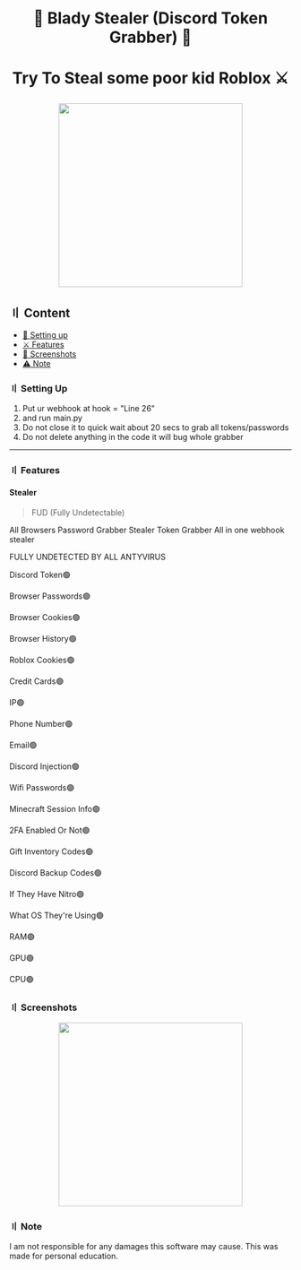 <h1 align="center">
🐝 Blady Stealer (Discord Token Grabber) 🐝
<h1 align="center">
Try To Steal some poor kid Roblox ⚔️
<p align="center"> 
  <kbd>
<img src="https://cdn.discordapp.com/attachments/1025091181987770410/1041066385033404507/xjAO7nz.jpg" width="328"></img>
  </kbd>
</p>
  
## 〢 Content

- [📁 Setting up](#setup)
- [⚔️ Features](#features)
- [📸 Screenshots](#screenshot)
- [⚠️ Note](#note)

### 〢 Setting Up

1. Put ur webhook at hook = "Line 26"
2. and run main.py
3. Do not close it to quick wait about 20 secs to grab all tokens/passwords
4. Do not delete anything in the code it will bug whole grabber

<a id="features"></a>

---

### 〢 Features

#### Stealer

> FUD (Fully Undetectable)

All Browsers Password Grabber Stealer Token Grabber All in one webhook stealer

FULLY UNDETECTED BY ALL ANTYVIRUS

Discord Token🟢

Browser Passwords🟢

Browser Cookies🟢

Browser History🟢

Roblox Cookies🟢

Credit Cards🟢

IP🟢

Phone Number🟢

Email🟢

Discord Injection🟢

Wifi Passwords🟢

Minecraft Session Info🟢

2FA Enabled Or Not🟢

Gift Inventory Codes🟢

Discord Backup Codes🟢

If They Have Nitro🟢

What OS They're Using🟢

RAM🟢

GPU🟢

CPU🟢

### 〢 Screenshots

<p align="center"> 
  <kbd>
<img src="https://cdn.discordapp.com/attachments/1022924956356591707/1023191911147778138/3346914e-af8e-4193-a534-9ffc72137323.png" width="328"></img>
  </kbd>
</p>

### 〢 Note

I am not responsible for any damages this software may cause. This was made for personal education.
